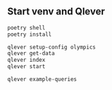 ## Start venv and Qlever

```sh
poetry shell
poetry install

qlever setup-config olympics
qlever get-data
qlever index
qlever start

qlever example-queries
```

